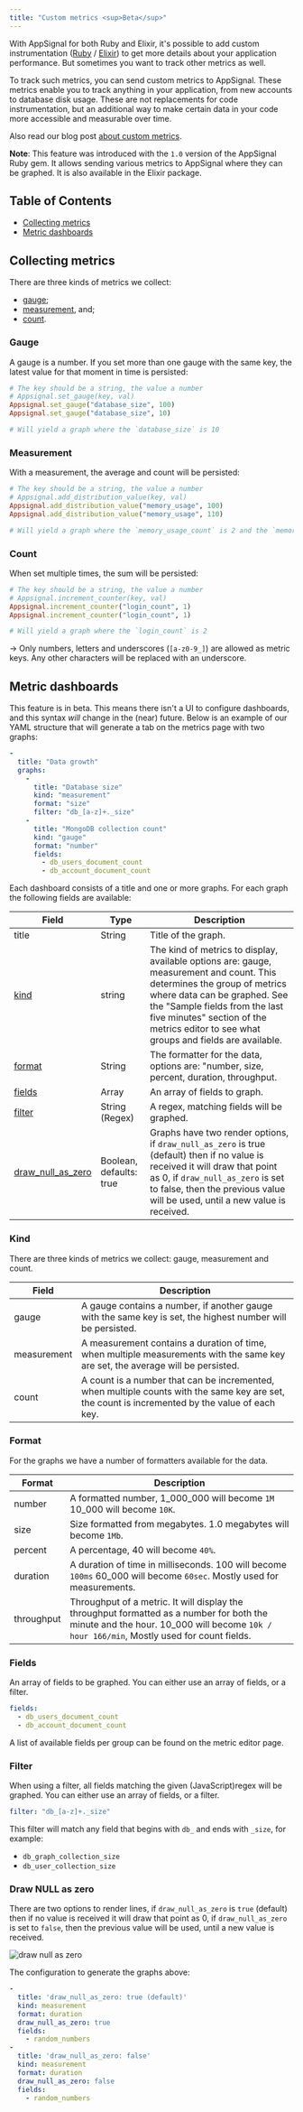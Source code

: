 ```yaml
---
title: "Custom metrics <sup>Beta</sup>"
---
```


With AppSignal for both Ruby and Elixir, it's possible to add custom
instrumentation ([Ruby](/ruby/instrumentation/index.html) /
[Elixir](/elixir/instrumentation/index.html)) to get more details about your
application performance. But sometimes you want to track other metrics as well.

To track such metrics, you can send custom metrics to AppSignal.
These metrics enable you to track anything in your application, from new
accounts to database disk usage. These are not replacements for code
instrumentation, but an additional way to make certain data in your code more
accessible and measurable over time.

Also read our blog post [about custom
metrics](http://blog.appsignal.com/blog/2016/01/26/custom-metrics.html).

**Note**: This feature was introduced with the `1.0` version of the AppSignal
Ruby gem. It allows sending various metrics to AppSignal where they can be
graphed. It is also available in the Elixir package.

## Table of Contents

- [Collecting metrics](#collecting-metrics)
- [Metric dashboards](#metric-dashboards)

## Collecting metrics

There are three kinds of metrics we collect:

- [gauge](#guage);
- [measurement](#measurement), and;
- [count](#count).

### Gauge

A gauge is a number. If you set more than one gauge with the same key, the
latest value for that moment in time is persisted:

```ruby
# The key should be a string, the value a number
# Appsignal.set_gauge(key, val)
Appsignal.set_gauge("database_size", 100)
Appsignal.set_gauge("database_size", 10)

# Will yield a graph where the `database_size` is 10
```

### Measurement

With a measurement, the average and count will be persisted:

```ruby
# The key should be a string, the value a number
# Appsignal.add_distribution_value(key, val)
Appsignal.add_distribution_value("memory_usage", 100)
Appsignal.add_distribution_value("memory_usage", 110)

# Will yield a graph where the `memory_usage_count` is 2 and the `memory_usage_mean` is 105
```

### Count

When set multiple times, the sum will be persisted:

```ruby
# The key should be a string, the value a number
# Appsignal.increment_counter(key, val)
Appsignal.increment_counter("login_count", 1)
Appsignal.increment_counter("login_count", 1)

# Will yield a graph where the `login_count` is 2
```

-> Only numbers, letters and underscores (`[a-z0-9_]`) are allowed
   as metric keys. Any other characters will be replaced with an underscore.

## Metric dashboards

This feature is in beta. This means there isn't a UI to configure dashboards,
and this syntax _will_ change in the (near) future. Below is an example of our
YAML structure that will generate a tab on the metrics page with two graphs:

```yaml
-
  title: "Data growth"
  graphs:
    -
      title: "Database size"
      kind: "measurement"
      format: "size"
      filter: "db_[a-z]+._size"
    -
      title: "MongoDB collection count"
      kind: "gauge"
      format: "number"
      fields:
        - db_users_document_count
        - db_account_document_count
```

Each dashboard consists of a title and one or more graphs. For each graph the
following fields are available:

| Field | Type | Description  |
| ------ | ------ | ----- |
| title  | String | Title of the graph. |
| [kind](#kind) | string | The kind of metrics to display, available options are: gauge, measurement and count. This determines the group of metrics where data can be graphed. See the "Sample fields from the last five minutes" section of the metrics editor to see what groups and fields are available.  |
| [format](#format) | String | The formatter for the data, options are: "number, size, percent, duration, throughput. |
| [fields](#fields) | Array<String> | An array of fields to graph. |
| [filter](#filter) | String (Regex) | A regex, matching fields will be graphed. |
| [draw_null_as_zero](#draw-null-as-zero) | Boolean, defaults: true | Graphs have two render options, if `draw_null_as_zero` is true (default) then if no value is received it will draw that point as 0, if `draw_null_as_zero` is set to false, then the previous value will be used, until a new value is received. |

### Kind

There are three kinds of metrics we collect: gauge, measurement and count.

| Field |  Description  |
| ------ | ----- |
| gauge | A gauge contains a number, if another gauge with the same key is set, the highest number will be persisted. |
| measurement | A measurement contains a duration of time, when multiple measurements with the same key are set, the average will be persisted. |
| count | A count is a number that can be incremented, when multiple counts with the same key are set, the count is incremented by the value of each key. |

### Format

For the graphs we have a number of formatters available for the data.

| Format |  Description  |
| ------ | ----- |
| number | A formatted number, 1_000_000 will become `1M` 10_000 will become `10K`. |
| size | Size formatted from megabytes. 1.0 megabytes will become `1Mb`. |
| percent | A percentage, 40 will become `40%`. |
| duration | A duration of time in milliseconds. 100 will become `100ms` 60_000 will become `60sec`. Mostly used for measurements. |
| throughput | Throughput of a metric. It will display the throughput formatted as a number for both the minute and the hour. 10_000 will become `10k / hour 166/min`, Mostly used for count fields. |

### Fields

An array of fields to be graphed. You can either use an array of fields, or a
filter.

```yaml
fields:
  - db_users_document_count
  - db_account_document_count
```
A list of available fields per group can be found on the metric editor page.

### Filter

When using a filter, all fields matching the given (JavaScript)regex will be
graphed. You can either use an array of fields, or a filter.

```yaml
filter: "db_[a-z]+._size"
```

This filter will match any field that begins with `db_` and ends with `_size`,
for example:

* `db_graph_collection_size`
* `db_user_collection_size`

### Draw NULL as zero

There are two options to render lines, if `draw_null_as_zero` is `true`
(default) then if no value is received it will draw that point as 0, if
`draw_null_as_zero` is set to `false`, then the previous value will be used,
until a new value is received.

![draw null as zero](/images/screenshots/draw_null_as_zero.png)

The configuration to generate the graphs above:

```yaml
-
  title: 'draw_null_as_zero: true (default)'
  kind: measurement
  format: duration
  draw_null_as_zero: true
  fields:
    - random_numbers
-
  title: 'draw_null_as_zero: false'
  kind: measurement
  format: duration
  draw_null_as_zero: false
  fields:
    - random_numbers
```
